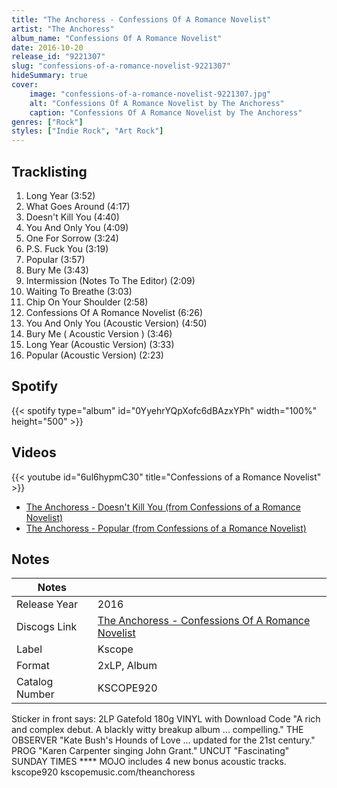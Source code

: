 ```yaml
---
title: "The Anchoress - Confessions Of A Romance Novelist"
artist: "The Anchoress"
album_name: "Confessions Of A Romance Novelist"
date: 2016-10-20
release_id: "9221307"
slug: "confessions-of-a-romance-novelist-9221307"
hideSummary: true
cover:
    image: "confessions-of-a-romance-novelist-9221307.jpg"
    alt: "Confessions Of A Romance Novelist by The Anchoress"
    caption: "Confessions Of A Romance Novelist by The Anchoress"
genres: ["Rock"]
styles: ["Indie Rock", "Art Rock"]
---
```

## Tracklisting
1. Long Year (3:52)
2. What Goes Around (4:17)
3. Doesn't Kill You (4:40)
4. You And Only You (4:09)
5. One For Sorrow (3:24)
6. P.S. Fuck You (3:19)
7. Popular (3:57)
8. Bury Me (3:43)
9. Intermission (Notes To The Editor) (2:09)
10. Waiting To Breathe (3:03)
11. Chip On Your Shoulder (2:58)
12. Confessions Of A Romance Novelist (6:26)
13. You And Only You (Acoustic Version) (4:50)
14. Bury Me ( Acoustic Version ) (3:46)
15. Long Year (Acoustic Version) (3:33)
16. Popular (Acoustic Version) (2:23)
## Spotify
{{< spotify type="album" id="0YyehrYQpXofc6dBAzxYPh" width="100%" height="500" >}}

## Videos
{{< youtube id="6ul6hypmC30" title="Confessions of a Romance Novelist" >}}
- [The Anchoress - Doesn't Kill You (from Confessions of a Romance Novelist)](https://www.youtube.com/watch?v=Z2FXZeJED2w)
- [The Anchoress - Popular (from Confessions of a Romance Novelist)](https://www.youtube.com/watch?v=K7TK2k1jtjw)

## Notes
| Notes          |             |
| ---------------| ----------- |
| Release Year   | 2016 |
| Discogs Link   | [The Anchoress - Confessions Of A Romance Novelist](https://www.discogs.com/release/9221307-The-Anchoress-Confessions-Of-A-Romance-Novelist) |
| Label          | Kscope |
| Format         | 2xLP, Album |
| Catalog Number | KSCOPE920 |

Sticker in front says: 2LP Gatefold 180g VINYL with Download Code "A rich and complex debut. A blackly witty breakup album ... compelling." THE OBSERVER "Kate Bush's Hounds of Love ... updated for the 21st century." PROG "Karen Carpenter singing John Grant." UNCUT "Fascinating" SUNDAY TIMES **** MOJO includes 4 new bonus acoustic tracks. kscope920 kscopemusic.com/theanchoress 
